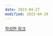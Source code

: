 ```yaml
---
date: 2023-04-27
modified: 2023-04-29
---
```


[작성한 링크](obsidian://open?vault=source&file=00-Project%2F%EC%98%B5%EC%8B%9C%EB%94%94%EC%96%B8%20%ED%8F%B4%EB%8D%94%20%EA%B5%AC%EC%A1%B0%20%EB%B0%94%EA%BE%B8%EA%B8%B0%2F3%EC%B0%A8%EC%9B%90%20%ED%8F%B4%EB%8D%94%20%EA%B5%AC%EC%A1%B0%2F%EA%B5%AC%EC%A1%B0%20%EC%A0%95%EC%9D%98)
